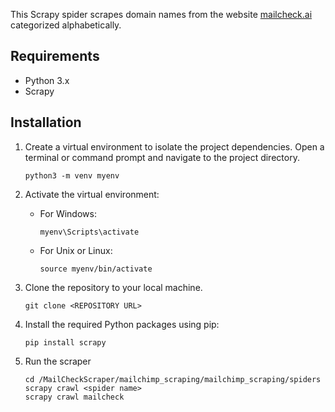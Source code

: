 This Scrapy spider scrapes domain names from the website [mailcheck.ai](https://www.mailcheck.ai/) categorized alphabetically.

## Requirements

- Python 3.x
- Scrapy

## Installation
1. Create a virtual environment to isolate the project dependencies. Open a terminal or command prompt and navigate to
   the project directory.

   ```
   python3 -m venv myenv
   ```

2. Activate the virtual environment:

   - For Windows:

      ```
      myenv\Scripts\activate
      ```

   - For Unix or Linux:

     ```
     source myenv/bin/activate
     ```

3. Clone the repository to your local machine.
   ```
   git clone <REPOSITORY URL>
   ```

4. Install the required Python packages using pip:
   ```
   pip install scrapy
   ```
5. Run the scraper
    ```
   cd /MailCheckScraper/mailchimp_scraping/mailchimp_scraping/spiders
   scrapy crawl <spider name>
   scrapy crawl mailcheck
   ```